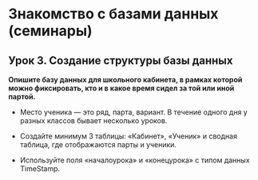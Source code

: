 # Знакомство с базами данных (семинары)

## Урок 3. Создание структуры базы данных

**Опишите базу данных для школьного кабинета, в рамках которой можно фиксировать, кто и в какое время сидел за той или иной партой.**

- Место ученика — это ряд, парта, вариант.
В течение одного дня у разных классов бывает несколько уроков.

- Создайте минимум 3 таблицы: «Кабинет», «Ученик» и сводная таблица, где отображаются парты и ученики.

- Используйте поля «началоурока» и «конецурока» с типом данных TimeStamp.

